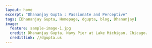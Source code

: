 ```yaml
---
layout: home
excerpt: "Dhananjay Gupta : Passionate and Perceptive"
tags: [Dhananjay Gupta, Homepage, dgupta, blog, Dhananjay]
image:
  feature: sample-image-1.jpg
  credit: Dhananjay Gupta, Navy Pier at Lake Michigan, Chicago.
  creditlink: //dgupta.us
---
```

